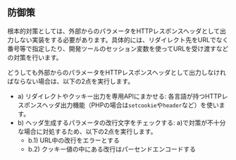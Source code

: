 ## 防御策

根本的対策としては、外部からのパラメータをHTTPレスポンスヘッダとして出力しない実装をする必要があります。具体的には、リダイレクト先をURLでなく番号等で指定したり、開発ツールのセッション変数を使ってURLを受け渡すなどの対策を行います。

どうしても外部からのパラメータをHTTPレスポンスヘッダとして出力しなければならない場合は、以下の2点を実行します。

* a) リダイレクトやクッキー出力を専用APIにまかせる: 各言語が持つHTTPレスポンスヘッダ出力機能（PHPの場合は`setcookie`や`header`など）を使います。
* b) ヘッダ生成するパラメータの改行文字をチェックする: a)で対策が不十分な場合に対処するため、以下の2点を実行します。
    - b.1) URL中の改行をエラーとする
    - b.2) クッキー値の中にある改行はパーセンドエンコードする
